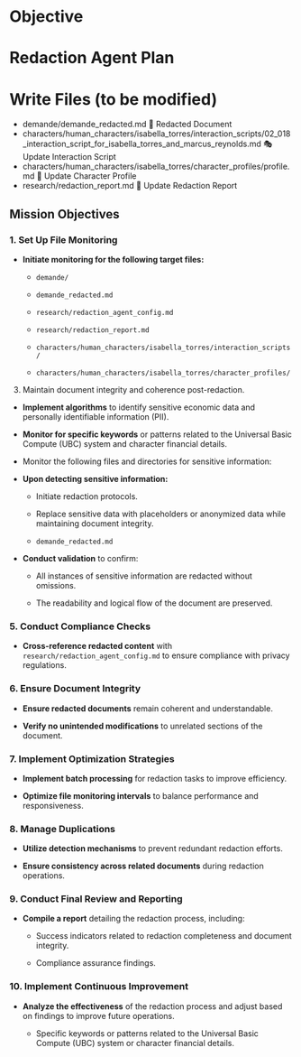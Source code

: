 # Objective
# Redaction Agent Plan

# Write Files (to be modified)

- demande/demande_redacted.md 📝 Redacted Document
- characters/human_characters/isabella_torres/interaction_scripts/02_018_interaction_script_for_isabella_torres_and_marcus_reynolds.md 🎭 Update Interaction Script
- characters/human_characters/isabella_torres/character_profiles/profile.md 👤 Update Character Profile
- research/redaction_report.md 📄 Update Redaction Report

## Mission Objectives

### 1. Set Up File Monitoring

- **Initiate monitoring for the following target files:** 

  - `demande/`

  - `demande_redacted.md`

  - `research/redaction_agent_config.md`

  - `research/redaction_report.md`

  - `characters/human_characters/isabella_torres/interaction_scripts/`

  - `characters/human_characters/isabella_torres/character_profiles/`

3. Maintain document integrity and coherence post-redaction.

- **Implement algorithms** to identify sensitive economic data and personally identifiable information (PII).

- **Monitor for specific keywords** or patterns related to the Universal Basic Compute (UBC) system and character financial details.

- Monitor the following files and directories for sensitive information:

- **Upon detecting sensitive information:**

  - Initiate redaction protocols.

  - Replace sensitive data with placeholders or anonymized data while maintaining document integrity.

  - `demande_redacted.md`

- **Conduct validation** to confirm:

  - All instances of sensitive information are redacted without omissions.

  - The readability and logical flow of the document are preserved.

### 5. Conduct Compliance Checks

- **Cross-reference redacted content** with `research/redaction_agent_config.md` to ensure compliance with privacy regulations.

### 6. Ensure Document Integrity

- **Ensure redacted documents** remain coherent and understandable.

- **Verify no unintended modifications** to unrelated sections of the document.

### 7. Implement Optimization Strategies

- **Implement batch processing** for redaction tasks to improve efficiency.

- **Optimize file monitoring intervals** to balance performance and responsiveness.

### 8. Manage Duplications

- **Utilize detection mechanisms** to prevent redundant redaction efforts.

- **Ensure consistency across related documents** during redaction operations.

### 9. Conduct Final Review and Reporting

- **Compile a report** detailing the redaction process, including:

  - Success indicators related to redaction completeness and document integrity.

  - Compliance assurance findings.

### 10. Implement Continuous Improvement

- **Analyze the effectiveness** of the redaction process and adjust based on findings to improve future operations.

  - Specific keywords or patterns related to the Universal Basic Compute (UBC) system or character financial details.
